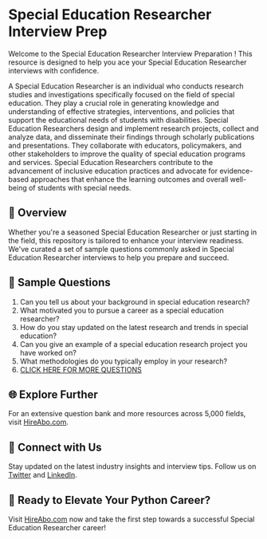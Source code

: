 # Special Education Researcher Interview Prep

Welcome to the Special Education Researcher Interview Preparation ! This resource is designed to help you ace your Special Education Researcher interviews with confidence.

A Special Education Researcher is an individual who conducts research studies and investigations specifically focused on the field of special education. They play a crucial role in generating knowledge and understanding of effective strategies, interventions, and policies that support the educational needs of students with disabilities. Special Education Researchers design and implement research projects, collect and analyze data, and disseminate their findings through scholarly publications and presentations. They collaborate with educators, policymakers, and other stakeholders to improve the quality of special education programs and services. Special Education Researchers contribute to the advancement of inclusive education practices and advocate for evidence-based approaches that enhance the learning outcomes and overall well-being of students with special needs.

## 🚀 Overview

Whether you're a seasoned Special Education Researcher or just starting in the field, this repository is tailored to enhance your interview readiness. We've curated a set of sample questions commonly asked in Special Education Researcher interviews to help you prepare and succeed.

## 📝 Sample Questions

1. Can you tell us about your background in special education research?
2. What motivated you to pursue a career as a special education researcher?
3. How do you stay updated on the latest research and trends in special education?
4. Can you give an example of a special education research project you have worked on?
5. What methodologies do you typically employ in your research?
6. [CLICK HERE FOR MORE QUESTIONS](https://hireabo.com/job/4_3_44/Special%20Education%20Researcher)

## 🌐 Explore Further

For an extensive question bank and more resources across 5,000 fields, visit [HireAbo.com](https://www.hireabo.com).

## 📱 Connect with Us

Stay updated on the latest industry insights and interview tips. Follow us on [Twitter](https://twitter.com/hireabo) and [LinkedIn](https://www.linkedin.com/in/hire-abo-3609972a8/).

## 🚀 Ready to Elevate Your Python Career?

Visit [HireAbo.com](https://www.hireabo.com) now and take the first step towards a successful Special Education Researcher career!